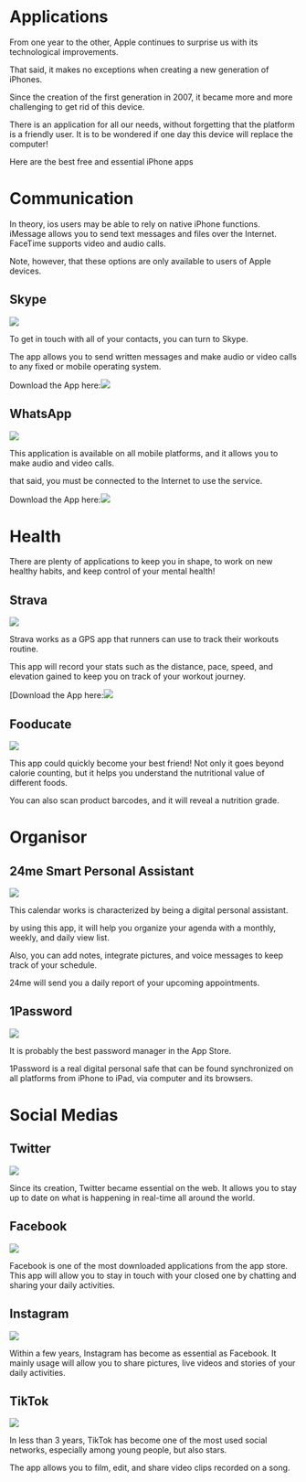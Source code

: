 
# Applications

From one year to the other, Apple continues to surprise us with its technological improvements.
 
That said, it makes no exceptions when creating a new generation of iPhones. 

Since the creation of the first generation in 2007, it became more and more challenging to get rid of this device.

There is an application for all our needs, without forgetting that the platform is a friendly user. It is to be wondered if one day this device will replace the computer! 

Here are the best free and essential iPhone apps

# Communication

In theory, ios users may be able to rely on native iPhone functions. iMessage allows you to send text messages and files over the Internet. FaceTime supports video and audio calls. 

Note, however, that these options are only available to users of Apple devices.

## Skype

![](https://upload.wikimedia.org/wikipedia/commons/6/60/Skype_logo_%282019%E2%80%93present%29.svg)

To get in touch with all of your contacts, you can turn to Skype. 

The app allows you to send written messages and make audio or video calls to any fixed or mobile operating system.

Download the App here:![](https://www.skype.com/fr/get-skype/)

## WhatsApp

![](https://upload.wikimedia.org/wikipedia/commons/thumb/6/6b/WhatsApp.svg/1200px-WhatsApp.svg.png)

This application is available on all mobile platforms, and it allows you to make audio and video calls. 

that said, you must be connected to the Internet to use the service.

Download the App here:![](https://apps.apple.com/us/app/whatsapp-messenger/id310633997)

# Health

There are plenty of applications to keep you in shape, to work on new healthy habits, and keep control of your mental health!

## Strava

![](https://upload.wikimedia.org/wikipedia/en/thumb/c/cb/Strava_Logo.svg/400px-Strava_Logo.svg.png)

Strava works as a GPS app that runners can use to track their workouts routine. 

This app will record your stats such as the distance, pace, speed, and elevation gained to keep you on track of your workout journey.

[Download the App here:![](https://apps.apple.com/us/app/strava-run-ride-swim/id426826309)

## Fooducate

![](https://lh3.googleusercontent.com/z8AeojwNKMKiIw5JXpIBwCgG76KNLkTn7f8OlsiggaCO7qTdIfI_fVpsy5znFZz3sdj9=s360-rw)

This app could quickly become your best friend! Not only it goes beyond calorie counting, but it helps you understand the nutritional value of different foods. 

You can also scan product barcodes, and it will reveal a nutrition grade.

# Organisor

## 24me Smart Personal Assistant

![](https://is5-ssl.mzstatic.com/image/thumb/Purple123/v4/06/26/6b/06266b99-083e-4016-3966-b47fcf3095d1/AppIcon-1-0-1x_U007emarketing-0-10-0-0-85-220.png/1200x630wa.png)

This calendar works is characterized by being a digital personal assistant. 

by using this app, it will help you organize your agenda with a monthly, weekly, and daily view list. 

Also, you can add notes, integrate pictures, and voice messages to keep track of your schedule. 

24me will send you a daily report of your upcoming appointments.

## 1Password

![](https://upload.wikimedia.org/wikipedia/commons/1/12/1password2018.png)

It is probably the best password manager in the App Store. 

1Password is a real digital personal safe that can be found synchronized on all platforms from iPhone to iPad, via computer and its browsers.

# Social Medias

## Twitter

![](https://upload.wikimedia.org/wikipedia/fr/thumb/c/c8/Twitter_Bird.svg/langfr-560px-Twitter_Bird.svg.png)

Since its creation, Twitter became essential on the web. It allows you to stay up to  date on what is happening in real-time all around the world.

## Facebook

![](https://upload.wikimedia.org/wikipedia/commons/thumb/8/89/Facebook_Logo_%282019%29.svg/langfr-560px-Facebook_Logo_%282019%29.svg.png)

Facebook is one of the most downloaded applications from the app store. This app will allow you to stay in touch with your closed one by chatting and sharing your daily activities.

## Instagram

![](https://upload.wikimedia.org/wikipedia/commons/thumb/e/e7/Instagram_logo_2016.svg/langfr-440px-Instagram_logo_2016.svg.png)

Within a few years, Instagram has become as essential as Facebook. It mainly usage will allow you to share pictures, live videos and stories of your daily activities.

## TikTok

![](https://upload.wikimedia.org/wikipedia/fr/thumb/7/7f/TikTok_Logo.svg/langfr-440px-TikTok_Logo.svg.png)

In less than 3 years, TikTok has become one of the most used social networks, especially among young people, but also stars. 

The app allows you to film, edit, and share video clips recorded on a song.
